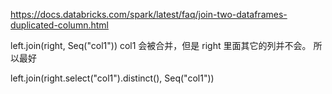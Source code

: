 https://docs.databricks.com/spark/latest/faq/join-two-dataframes-duplicated-column.html

left.join(right, Seq("col1"))
col1 会被合并，但是 right 里面其它的列并不会。
所以最好

left.join(right.select("col1").distinct(), Seq("col1"))

